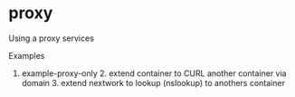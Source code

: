 # proxy

Using a proxy services

Examples
1. example-proxy-only
   2. extend container to CURL another container via domain
   3. extend nextwork to lookup (nslookup) to anothers container 

